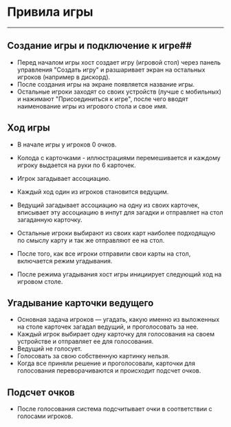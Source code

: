 # Привила игры #
---

## Создание игры и подключение к игре##

- Перед началом игры хост создает игру (игровой стол) через панель управления "Создать игру" и разшаривает экран на остальных игроков (например в дискорд).
- После создания игры на экране появляется название игры.
- Остальные игроки заходят со своих устройств (лучше с мобильных) и нажимают "Присоединиться к игре", после чего вводят наименование игры из игрового стола и свое имя.

## Ход игры ##

- В начале игры у игроков 0 очков.

- Колода с карточками - иллюстрациями перемешивается и каждому игроку выдается на руки по 6 карточек.

- Игрок загадывает ассоциацию.

- Каждый ход один из игроков становится ведущим.
- Ведущий загадывает ассоциацию на одну из своих карточек, вписывает эту ассоциацию в инпут для загадки и отправляет на стол загаданную карточку.
- Остальные игроки выбирают из своих карт наиболее подходящую по смыслу карту и так же отправляют ее на стол.
- После того, как все игроки отправили свои карты на стол, включается режим угадывания.
- После режима угадывания хост игры инициирует следующий ход на игровом столе.

## Угадывание карточки ведущего ##
- Основная задача игроков — угадать, какую именно из выложенных на столе карточек загадал ведущий, и проголосовать за нее.
- Каждый игрок выбирает одну карточку для голосования на своем устройстве и отправляет ее для голосования.
- Ведущий не голосует.
- Голосовать за свою собственную картинку нельзя.
- Когда все приняли решение и проголосовали, карточки для голосования переворачиваются и происходит подсчет очков.

## Подсчет очков ##
- После голосования система подсчитывает очки в соответствии с голосами игроков.